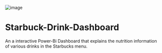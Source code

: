 
![image](https://github.com/user-attachments/assets/1cc4e393-f7aa-486f-b960-cf641d810409)
# Starbuck-Drink-Dashboard

An a interactive Power-Bi Dashboard that explains the nutrition information of various drinks in the Starbucks menu.
